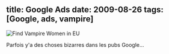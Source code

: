 title: Google Ads
date: 2009-08-26
tags: [Google, ads, vampire]
---

![Find Vampire Women in EU](/data/google_ads_vampire.png)

Parfois y'a des choses bizarres dans les pubs Google...
